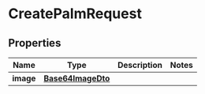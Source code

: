 

# CreatePalmRequest


## Properties

| Name | Type | Description | Notes |
|------------ | ------------- | ------------- | -------------|
|**image** | [**Base64ImageDto**](Base64ImageDto.md) |  |  |



